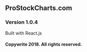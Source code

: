 ## ProStockCharts.com
### Version 1.0.4
Built with React.js
#### Copywrite 2018. All rights reserved.